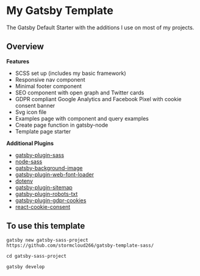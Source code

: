 # My Gatsby Template

The Gatsby Default Starter with the additions I use on most of my projects.

## Overview

**Features**
* SCSS set up (includes my basic framework)
* Responsive nav component
* Minimal footer component
* SEO component with open graph and Twitter cards
* GDPR compliant Google Analytics and Facebook Pixel with cookie consent banner
* Svg icon file
* Examples page with component and query examples
* Create page function in gatsby-node
* Template page starter

**Additional Plugins**
* [gatsby-plugin-sass](https://www.gatsbyjs.com/plugins/gatsby-plugin-sass/)
* [node-sass](https://www.npmjs.com/package/node-sass)
* [gatsby-background-image](https://www.gatsbyjs.com/plugins/gatsby-background-image/)
* [gatsby-plugin-web-font-loader](https://www.gatsbyjs.com/plugins/gatsby-plugin-web-font-loader/)
* [dotenv](https://www.npmjs.com/package/dotenv)
* [gatsby-plugin-sitemap](https://www.gatsbyjs.com/plugins/gatsby-plugin-sitemap/)
* [gatsby-plugin-robots-txt](https://www.gatsbyjs.com/plugins/gatsby-plugin-robots-txt/)
* [gatsby-plugin-gdpr-cookies](https://www.gatsbyjs.com/plugins/gatsby-plugin-gdpr-cookies/)
* [react-cookie-consent](https://www.npmjs.com/package/react-cookie-consent)

## To use this template

`gatsby new gatsby-sass-project https://github.com/stormcloud266/gatsby-template-sass/`

`cd gatsby-sass-project`

`gatsby develop`
